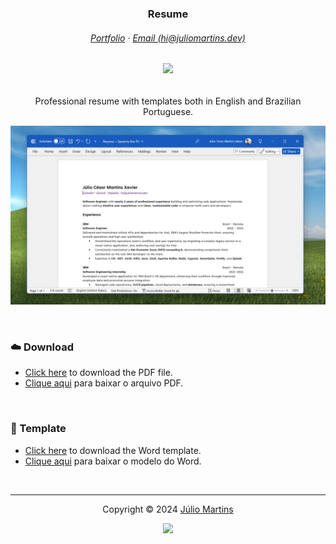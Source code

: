 <h3 align="center">
    Resume
</h3>

<h6 align="center">
    <a href="https://juliomartins.dev" target="_blank">Portfolio</a>
    ·
    <a href="mailto:hi@juliomartins.dev" target="_blank">Email (hi@juliomartins.dev)</a>
</h6>

<h6 align="center">
	<a href="https://linkedin.com/in/juliocmxavier">
        <img src="https://img.shields.io/static/v1.svg?style=for-the-badge&label=LinkedIn&message=Connect&logo=linkedin&logoColor=D9E0EE&colorA=302D41&colorB=7287fd"/>
	</a>
</h6>

<p align="center">
    Professional resume with templates both in English and Brazilian Portuguese.
</p>

<p align="center">
    <img src="SCREENSHOT.png" alt="Preview of the English resume on Microsoft Word">
</p>

&nbsp;

### ☁️ Download

- [Click here](../../raw/main/files/Resume.pdf) to download the PDF file.
- [Clique aqui](../../raw/main/files/Currículo.pdf) para baixar o arquivo PDF.

&nbsp;

### 📃 Template

- [Click here](../../raw/main/files/templates/Resume.docx) to download the Word template.
- [Clique aqui](../../raw/main/files/templates/Currículo.docx) para baixar o modelo do Word.

&nbsp;

---

<p align="center">
	Copyright &copy; 2024 
	<a href="https://github.com/Superp0sit1on" target="_blank">
		Júlio Martins
	</a>
<p align="center">
	<a href="https://github.com/Superp0sit1on/resume/blob/main/LICENSE">
		<img src="https://img.shields.io/static/v1.svg?style=for-the-badge&label=License&message=MIT&logoColor=d9e0ee&colorA=363a4f&colorB=b7bdf8"/>
	</a>
</p>
